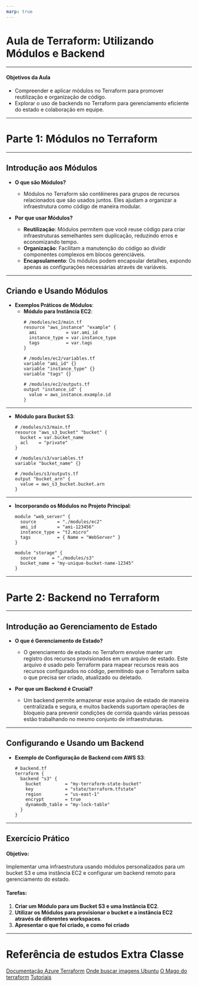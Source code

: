 ```yaml
---
marp: true
---
```


# **Aula de Terraform: Utilizando Módulos e Backend**

---

#### **Objetivos da Aula**
- Compreender e aplicar módulos no Terraform para promover reutilização e organização de código.
- Explorar o uso de backends no Terraform para gerenciamento eficiente do estado e colaboração em equipe.

---

# **Parte 1: Módulos no Terraform**

---

## **Introdução aos Módulos**
- **O que são Módulos?**
  - Módulos no Terraform são contêineres para grupos de recursos relacionados que são usados juntos. Eles ajudam a organizar a infraestrutura como código de maneira modular.

- **Por que usar Módulos?**
  - **Reutilização**: Módulos permitem que você reuse código para criar infraestruturas semelhantes sem duplicação, reduzindo erros e economizando tempo.
  - **Organização**: Facilitam a manutenção do código ao dividir componentes complexos em blocos gerenciáveis.
  - **Encapsulamento**: Os módulos podem encapsular detalhes, expondo apenas as configurações necessárias através de variáveis.

---

## **Criando e Usando Módulos**
- **Exemplos Práticos de Módulos**: 
  - **Módulo para Instância EC2**:
    ```hcl
    # /modules/ec2/main.tf
    resource "aws_instance" "example" {
      ami           = var.ami_id
      instance_type = var.instance_type
      tags          = var.tags
    }

    # /modules/ec2/variables.tf
    variable "ami_id" {}
    variable "instance_type" {}
    variable "tags" {}

    # /modules/ec2/outputs.tf
    output "instance_id" {
      value = aws_instance.example.id
    }
    ```
---

  - **Módulo para Bucket S3**:
    ```hcl
    # /modules/s3/main.tf
    resource "aws_s3_bucket" "bucket" {
      bucket = var.bucket_name
      acl    = "private"
    }

    # /modules/s3/variables.tf
    variable "bucket_name" {}

    # /modules/s3/outputs.tf
    output "bucket_arn" {
      value = aws_s3_bucket.bucket.arn
    }
    ```
---

  - **Incorporando os Módulos no Projeto Principal**:
    ```hcl
    module "web_server" {
      source        = "./modules/ec2"
      ami_id        = "ami-123456"
      instance_type = "t2.micro"
      tags          = { Name = "WebServer" }
    }

    module "storage" {
      source      = "./modules/s3"
      bucket_name = "my-unique-bucket-name-12345"
    }
    ```

---

# **Parte 2: Backend no Terraform**

---

## **Introdução ao Gerenciamento de Estado**
- **O que é Gerenciamento de Estado?**
  - O gerenciamento de estado no Terraform envolve manter um registro dos recursos provisionados em um arquivo de estado. Este arquivo é usado pelo Terraform para mapear recursos reais aos recursos configurados no código, permitindo que o Terraform saiba o que precisa ser criado, atualizado ou deletado.
  
- **Por que um Backend é Crucial?**
  - Um backend permite armazenar esse arquivo de estado de maneira centralizada e segura, e muitos backends suportam operações de bloqueio para prevenir condições de corrida quando várias pessoas estão trabalhando no mesmo conjunto de infraestruturas.

---

## **Configurando e Usando um Backend**
- **Exemplo de Configuração de Backend com AWS S3**:
  ```hcl
  # backend.tf
  terraform {
    backend "s3" {
      bucket         = "my-terraform-state-bucket"
      key            = "state/terraform.tfstate"
      region         = "us-east-1"
      encrypt        = true
      dynamodb_table = "my-lock-table"
    }
  }
  ```

---

## **Exercício Prático**

#### **Objetivo:**
Implementar uma infraestrutura usando módulos personalizados para um bucket S3 e uma instância EC2 e configurar um backend remoto para gerenciamento do estado.

#### **Tarefas:**
1. **Criar um Módulo para um Bucket S3 e uma Instância EC2**.
2. **Utilizar os Módulos para provisionar o bucket e a instância EC2 através de diferentes workspaces**.
3. **Apresentar o que foi criado, e como foi criado**

---

# **Referência de estudos Extra Classe**

[Documentação Azure Terraform](https://learn.microsoft.com/pt-br/azure/developer/terraform/)
[Onde buscar imagens Ubuntu](https://cloud-images.ubuntu.com/)
[O Mago do terraform](https://terragrunt.gruntwork.io/)
[Tutoriais](https://developer.hashicorp.com/terraform/tutorials/azure-get-started)


